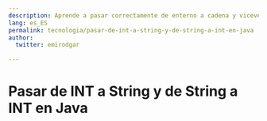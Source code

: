 ```yaml
---
description: Aprende a pasar correctamente de enterno a cadena y viceversa en Java.
lang: es_ES
permalink: tecnologia/pasar-de-int-a-string-y-de-string-a-int-en-java
author:
  twitter: emirodgar
  
---
```


# Pasar de INT a String y de String a INT en Java
<!--stackedit_data:
eyJoaXN0b3J5IjpbLTExMzYyNjE0NDhdfQ==
-->